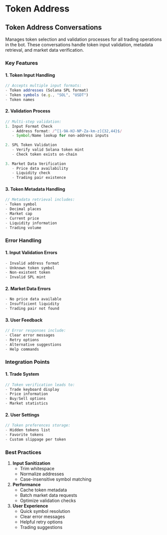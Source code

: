 # Token Address

## Token Address Conversations

Manages token selection and validation processes for all trading operations in the bot. These conversations handle token input validation, metadata retrieval, and market data verification.

### Key Features

#### 1. Token Input Handling

```typescript
// Accepts multiple input formats:
- Token addresses (Solana SPL format)
- Token symbols (e.g., "SOL", "USDT")
- Token names
```

#### 2. Validation Process

```typescript
// Multi-step validation:
1. Input Format Check
   - Address format: /^[1-9A-HJ-NP-Za-km-z]{32,44}$/
   - Symbol/Name lookup for non-address inputs
   
2. SPL Token Validation
   - Verify valid Solana token mint
   - Check token exists on-chain
   
3. Market Data Verification
   - Price data availability
   - Liquidity check
   - Trading pair existence
```

#### 3. Token Metadata Handling

```typescript
// Metadata retrieval includes:
- Token symbol
- Decimal places
- Market cap
- Current price
- Liquidity information
- Trading volume
```

### Error Handling

#### 1. Input Validation Errors

```typescript
- Invalid address format
- Unknown token symbol
- Non-existent token
- Invalid SPL mint
```

#### 2. Market Data Errors

```typescript
- No price data available
- Insufficient liquidity
- Trading pair not found
```

#### 3. User Feedback

```typescript
// Error responses include:
- Clear error messages
- Retry options
- Alternative suggestions
- Help commands
```

### Integration Points

#### 1. Trade System

```typescript
// Token verification leads to:
- Trade keyboard display
- Price information
- Buy/Sell options
- Market statistics
```

#### 2. User Settings

```typescript
// Token preferences storage:
- Hidden tokens list
- Favorite tokens
- Custom slippage per token
```

### Best Practices

1. **Input Sanitization**
   * Trim whitespace
   * Normalize addresses
   * Case-insensitive symbol matching
2. **Performance**
   * Cache token metadata
   * Batch market data requests
   * Optimize validation checks
3. **User Experience**
   * Quick symbol resolution
   * Clear error messages
   * Helpful retry options
   * Trading suggestions

